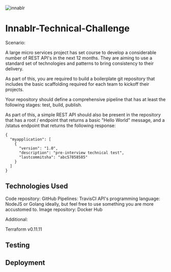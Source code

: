 ![innablr](https://s3-ap-southeast-2.amazonaws.com/innablr/innablr.PNG)

# Innablr-Technical-Challenge

Scenario:

A large micro services project has set course to develop a considerable number of REST API's in the next 12 months. They are aiming to use a standard set of technologies and patterns to bring consistency to their delivery.

As part of this, you are required to build a boilerplate git repository that includes the basic scaffolding required for each team to kickoff their projects.

Your repository should define a comprehensive pipeline that has at least the following stages: test, build, publish.

As part of this, a simple REST API should also be present in the repository that has a root / endpoint that returns a basic "Hello World" message, and a /status endpoint that returns the following response:

```
{
  "myapplication": [
    {
      "version": "1.0",
      "description": "pre-interview technical test",
      "lastcommitsha": "abc57858585"
    }
  ]
}
```

## Technologies Used

Code repository: GitHub
Pipelines: TravisCI
API's programming language: NodeJS or Golang ideally, but feel free to use something you are more accustomed to.
Image repository: Docker Hub

Additional:

Terraform v0.11.11

## Testing

## Deployment
